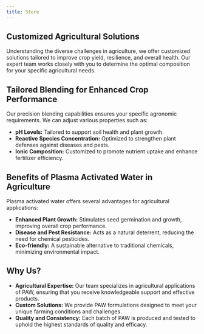 ```yaml
---
title: Store
---
```


## Customized Agricultural Solutions

Understanding the diverse challenges in agriculture, we offer customized solutions tailored to improve crop yield, resilience, and overall health. Our expert team works closely with you to determine the optimal composition for your specific agricultural needs.

## Tailored Blending for Enhanced Crop Performance

Our precision blending capabilities ensures your specific agronomic requirements. We can adjust various properties such as:

- **pH Levels:** Tailored to support soil health and plant growth.
- **Reactive Species Concentration:** Optimized to strengthen plant defenses against diseases and pests.
- **Ionic Composition:** Customized to promote nutrient uptake and enhance fertilizer efficiency.

## Benefits of Plasma Activated Water in Agriculture

Plasma activated water offers several advantages for agricultural applications:

- **Enhanced Plant Growth:** Stimulates seed germination and growth, improving overall crop performance.
- **Disease and Pest Resistance:** Acts as a natural deterrent, reducing the need for chemical pesticides.
- **Eco-friendly:** A sustainable alternative to traditional chemicals, minimizing environmental impact.

## Why Us?

- **Agricultural Expertise:** Our team specializes in agricultural applications of PAW, ensuring that you receive knowledgeable support and effective products.
- **Custom Solutions:** We provide PAW formulations designed to meet your unique farming conditions and challenges.
- **Quality and Consistency:** Each batch of PAW is produced and tested to uphold the highest standards of quality and efficacy.
